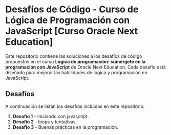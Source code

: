 # Desafíos de Código - Curso de Lógica de Programación con JavaScript [Curso Oracle Next Education]

Este repositorio contiene las soluciones a los desafíos de código propuestos en el curso **Lógica de programación: sumérgete en la programación con JavaScript** de Oracle Next Education. Cada desafío está diseñado para mejorar las habilidades de lógica y programación en JavaScript.

## Desafíos

A continuación se listan los desafíos incluidos en este repositorio:

1. **Desafío 1** - Iniciando con javascript.
2. **Desafío 2** - loops y tentativas.
3. **Desafío 3** - Buenas prácticas en la programación.
